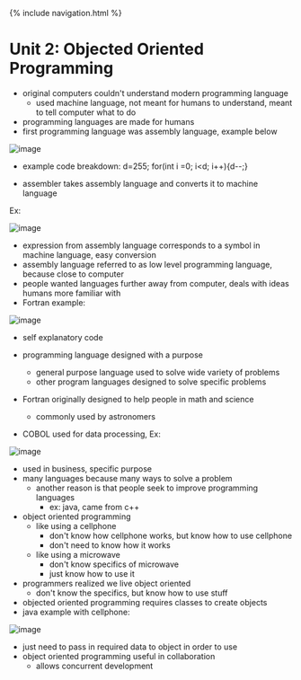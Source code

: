 {% include navigation.html %}


# Unit 2: Objected Oriented Programming
- original computers couldn't understand modern programming language
    - used machine language, not meant for humans to understand, meant to tell computer what to do
- programming languages are made for humans
- first programming language was assembly language, example below

 ![image](https://user-images.githubusercontent.com/64222179/164513140-400c2383-95c4-4b84-bb9d-fe4a71894d60.png)

  - example code breakdown: d=255; for(int i =0; i<d; i++){d--;}

- assembler takes assembly language and converts it to machine language
 
Ex:

![image](https://user-images.githubusercontent.com/64222179/164513892-50450d36-a877-44dd-a876-62be65341e9e.png)

- expression from assembly language corresponds to a symbol in machine language, easy conversion
- assembly language referred to as low level programming language, because close to computer
- people wanted languages further away from computer, deals with ideas humans more familiar with 
- Fortran example:

![image](https://user-images.githubusercontent.com/64222179/164514680-bd7e7bcb-970c-4719-8450-e862e92e09d8.png)

  - self explanatory code
        
- programming language designed with a purpose
    - general purpose language used to solve wide variety of problems
    - other program languages designed to solve specific problems
- Fortran originally designed to help people in math and science
    - commonly used by astronomers
- COBOL used for data processing, Ex:

![image](https://user-images.githubusercontent.com/64222179/164515368-5635b8ee-900a-4064-8495-b481cc9697b0.png)

  - used in business, specific purpose
- many languages because many ways to solve a problem
  - another reason is that people seek to improve programming languages
    - ex: java, came from c++
- object oriented programming
  - like using a cellphone
    - don't know how cellphone works, but know how to use cellphone
    - don't need to know how it works
  - like using a microwave
    - don't know specifics of microwave
    - just know how to use it
- programmers realized we live object oriented
  - don't know the specifics, but know how to use stuff
- objected oriented programming requires classes to create objects
- java example with cellphone:

![image](https://user-images.githubusercontent.com/64222179/164516776-036619d5-c52f-47d8-956b-c4b4875bad22.png)

  - just need to pass in required data to object in order to use
- object oriented programming useful in collaboration
  - allows concurrent development


